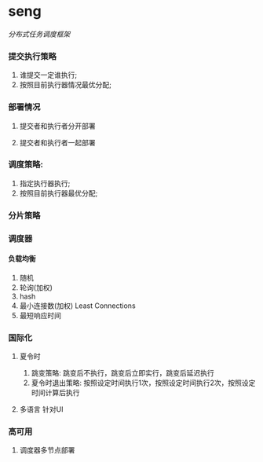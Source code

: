 # seng

*分布式任务调度框架*

### 提交执行策略

1. 谁提交一定谁执行;
2. 按照目前执行器情况最优分配;



### 部署情况

1. 提交者和执行者分开部署

2. 提交者和执行者一起部署



### 调度策略:

   1. 指定执行器执行;
   2. 按照目前执行器最优分配;

### 分片策略


### 调度器
#### 负载均衡
1. 随机
2. 轮询(加权)
3. hash
4. 最小连接数(加权) Least Connections
5. 最短响应时间

### 国际化
1. 夏令时
    
    1. 跳变策略: 跳变后不执行，跳变后立即实行，跳变后延迟执行
    2. 夏令时退出策略: 按照设定时间执行1次，按照设定时间执行2次，按照设定时间计算后执行
    
2. 多语言
    针对UI

### 高可用

1. 调度器多节点部署
